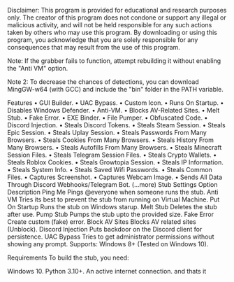 Disclaimer: This program is provided for educational and research purposes only. The creator of this program does not condone or support any illegal or malicious activity, and will not be held responsible for any such actions taken by others who may use this program. By downloading or using this program, you acknowledge that you are solely responsible for any consequences that may result from the use of this program.

Note: If the grabber fails to function, attempt rebuilding it without enabling the "Anti VM" option.

Note 2: To decrease the chances of detections, you can download MingGW-w64 (with GCC) and include the "bin" folder in the PATH variable.

Features
• GUI Builder.
• UAC Bypass.
• Custom Icon.
• Runs On Startup.
• Disables Windows Defender.
• Anti-VM.
• Blocks AV-Related Sites.
• Melt Stub.
• Fake Error.
• EXE Binder.
• File Pumper.
• Obfuscated Code.
• Discord Injection.
• Steals Discord Tokens.
• Steals Steam Session.
• Steals Epic Session.
• Steals Uplay Session.
• Steals Passwords From Many Browsers.
• Steals Cookies From Many Browsers.
• Steals History From Many Browsers.
• Steals Autofills From Many Browsers.
• Steals Minecraft Session Files.
• Steals Telegram Session Files.
• Steals Crypto Wallets.
• Steals Roblox Cookies.
• Steals Growtopia Session.
• Steals IP Information.
• Steals System Info.
• Steals Saved Wifi Passwords.
• Steals Common Files.
• Captures Screenshot.
• Captures Webcam Image.
• Sends All Data Through Discord Webhooks/Telegram Bot.
(...more)
Stub Settings
Option	Description
Ping Me	Pings @everyone when someone runs the stub.
Anti VM	Tries its best to prevent the stub from running on Virtual Machine.
Put On Startup	Runs the stub on Windows starup.
Melt Stub	Deletes the stub after use.
Pump Stub	Pumps the stub upto the provided size.
Fake Error	Create custom (fake) error.
Block AV Sites	Blocks AV related sites (Unblock).
Discord Injection	Puts backdoor on the Discord client for persistence.
UAC Bypass	Tries to get administrator permissions without showing any prompt.
Supports: Windows 8+ (Tested on Windows 10).

Requirements
To build the stub, you need:

Windows 10.
Python 3.10+.
An active internet connection.
and thats it 

